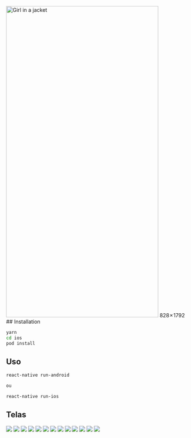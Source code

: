 <img src="https://i.imgur.com/jGT30Dp.png" alt="Girl in a jacket" width="414" height="846">
828 × 1792
## Installation


```bash
yarn
cd ios
pod install
```

## Uso

```bash
react-native run-android

ou

react-native run-ios
```

## Telas

![](https://i.imgur.com/jGT30Dp.png)
![](https://i.imgur.com/MAi1JDe.png)
![](https://i.imgur.com/oV7EUCm.png)
![](https://i.imgur.com/xy7B8iQ.png)
![](https://i.imgur.com/fZdfpaS.png)
![](https://i.imgur.com/qvIt5pZ.png)
![](https://i.imgur.com/j2BMySi.png)
![](https://i.imgur.com/MOqhaGB.png)
![](https://i.imgur.com/SN81YcE.png)
![](https://i.imgur.com/uHpCZoq.png)
![](https://i.imgur.com/vmPZxmr.png)
![](https://i.imgur.com/hBvwqfV.png)
![](https://i.imgur.com/frjxSZC.png)


